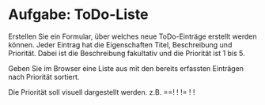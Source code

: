 # Aufgabe: ToDo-Liste

Erstellen Sie ein Formular, über welches neue ToDo-Einträge erstellt werden können. Jeder Eintrag hat die Eigenschaften Titel, Beschreibung und Priorität. Dabei ist die Beschreibung fakultativ und die Priorität ist 1 bis 5.

Geben Sie im Browser eine Liste aus mit den bereits erfassten Einträgen nach Priorität sortiert.

Die Priorität soll visuell dargestellt werden. z.B. ==! ! != ! !
<!--stackedit_data:
eyJoaXN0b3J5IjpbNzAwOTg5NDg5XX0=
-->